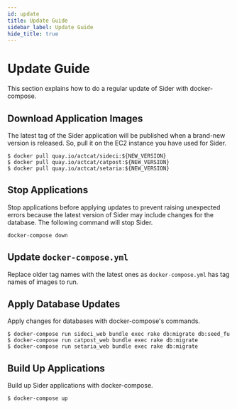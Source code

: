 ```yaml
---
id: update
title: Update Guide
sidebar_label: Update Guide
hide_title: true
---
```


# Update Guide

This section explains how to do a regular update of Sider with docker-compose.

## Download Application Images
The latest tag of the Sider application will be published when a brand-new version is released. So, pull it on the EC2 instance you have used for Sider.

```
$ docker pull quay.io/actcat/sideci:${NEW_VERSION}
$ docker pull quay.io/actcat/catpost:${NEW_VERSION}
$ docker pull quay.io/actcat/setaria:${NEW_VERSION}
```

## Stop Applications
Stop applications before applying updates to prevent raising unexpected errors because the latest version of Sider may include changes for the database. The following command will stop Sider.

```
docker-compose down
```

## Update `docker-compose.yml`
Replace older tag names with the latest ones as `docker-compose.yml` has tag names of images to run.

## Apply Database Updates
Apply changes for databases with docker-compose's commands.

```
$ docker-compose run sideci_web bundle exec rake db:migrate db:seed_fu
$ docker-compose run catpost_web bundle exec rake db:migrate
$ docker-compose run setaria_web bundle exec rake db:migrate
```

## Build Up Applications
Build up Sider applications with docker-compose.

```
$ docker-compose up
```
